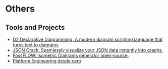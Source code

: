# Others

## Tools and Projects

- [D2 Declarative Diagramming: A modern diagram scripting language that turns text to diagrams](https://github.com/terrastruct/d2)
- [JSON Crack: Seamlessly visualize your JSON data instantly into graphs.](https://jsoncrack.com/editor)
- [FossFLOW: Isometric Diahrams generator open-source.](https://github.com/stan-smith/FossFLOW)
- [Platform Engineering desde cero](https://youtu.be/GSrlbgOFlsc?si=dMi5NmAGOt776Y81)